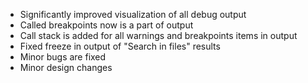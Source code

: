 - Significantly improved visualization of all debug output
- Called breakpoints now is a part of output
- Call stack is added for all warnings and breakpoints items in output
- Fixed freeze in output of "Search in files" results
- Minor bugs are fixed
- Minor design changes